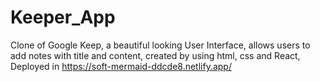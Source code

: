 # Keeper_App
Clone of Google Keep, a beautiful looking User Interface, allows users to add notes with title and content, created by using html, css and React, Deployed in
 https://soft-mermaid-ddcde8.netlify.app/

